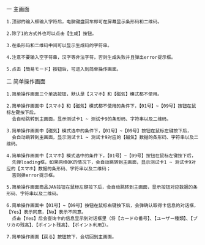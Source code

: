 一 主画面

    1.顶部的输入框输入字符后，电脑键盘回车即可在屏幕显示条形码和二维码。

    2.除了1的方式外也可以点击【生成】按钮。

    3.在条形码和二维码中间可以显示生成码的字符串。

    4.注意不要输入空字符串，汉字等非法字符，否则生成失败并且弹出error提示框。

    5.点击【簡易モード】按钮后，可进入到简单操作画面。

二 简单操作画面

    1.简单操作画面三个单选按钮，默认是【スマホ】和【磁気】模式都不使用。

    2.简单操作画面中【スマホ】和【磁気】模式都不使用的条件下，【01号】~【09号】按钮在鼠标左键按下后，
      会自动跳转到主画面，显示测试卡1 ~ 测试卡9的条形码、字符串以及二维码。
  
    3.简单操作画面中【磁気】模式选中的条件下，【01号】~【09号】按钮在鼠标左键按下后，
      会自动跳转到主画面，显示测试卡1 ~ 测试卡9对应的【磁気】数据的条形码、字符串以及二维码。
  
    4.简单操作画面中【スマホ】模式选中的条件下，【01号】~【09号】按钮在鼠标左键按下后，
      先弹loading框，如果网络OK的情况下，会自动跳转到主画面，显示测试卡1 ~ 测试卡9对应的【スマホ】数据的条形码、字符串以及二维码；
      否则弹error提示框。
  
    5.简单操作画面商品JAN按钮在鼠标左键按下后，会自动跳转到主画面，显示按钮对应数据的条形码、字符串以及二维码。
  
    6.简单操作画面中【01号】~【09号】按钮在鼠标右键按下后，会弹确认取得卡信息的对话框，【Yes】表示同意，【No】表示不同意。
	  点击【Yes】后会查询卡的信息显示到对话框里（将【カードの番号】、【ユーザー種類】、【プリカの残高】、【ポイント残高】、【ポイント利用】）。
	  
	7.简单操作画面【戻る】按钮按下，会切回到主画面。